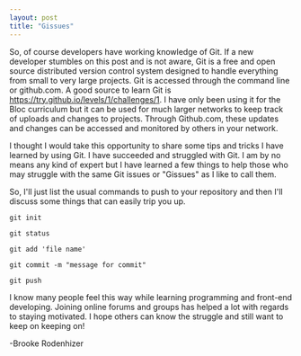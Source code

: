 ```yaml
---
layout: post
title: "Gissues"
---
```


<p>So, of course developers have working knowledge of Git.  If a new developer stumbles on this post and is not aware, Git is a free and open source distributed version control system designed to handle everything from small to very large projects.  Git is accessed through the command line or github.com.  A good source to learn Git is <a href='https://try.github.io/levels/1/challenges/1'>https://try.github.io/levels/1/challenges/1</a>.  I have only been using it for the Bloc curriculum but it can be used for much larger networks to keep track of uploads and changes to projects.  Through Github.com, these updates and changes can be accessed and monitored by others in your network.</p>
<p>I thought I would take this opportunity to share some tips and tricks I have learned by using Git.  I have succeeded and struggled with Git.  I am by no means any kind of expert but I have learned a few things to help those who may struggle with the same Git issues or "Gissues" as I like to call them.</p>
<p>So, I'll just list the usual commands to push to your repository and then I'll discuss some things that can easily trip you up.</p>
<p><code>git init</code></p>
<p><code>git status</code></p>
<p><code>git add 'file name'</code></p>
<p><code>git commit -m "message for commit"</code></p>
<p><code>git push</code></p>

<p>I know many people feel this way while learning programming and front-end developing.  Joining online forums and groups has helped a lot with regards to staying motivated.  I hope others can know the struggle and still want to keep on keeping on!</p>
<p>-Brooke Rodenhizer</p>
